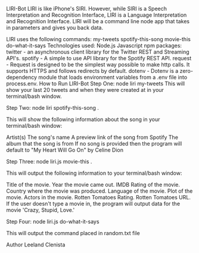 LIRI-Bot
LIRI is like iPhone's SIRI. However, while SIRI is a Speech Interpretation and Recognition Interface, LIRI is a Language Interpretation and Recognition Interface. LIRI will be a command line node app that takes in parameters and gives you back data.

LIRI uses the following commands:
my-tweets
spotify-this-song
movie-this
do-what-it-says
Technologies used:
Node.js
Javascript
npm packages:
twitter - an asynchronous client library for the Twitter REST and Streaming API's.
spotify - A simple to use API library for the Spotify REST API.
request - Request is designed to be the simplest way possible to make http calls. It supports HTTPS and follows redirects by default.
dotenv - Dotenv is a zero-dependency module that loads environment variables from a .env file into process.env.
How to Run LIRI-Bot
Step One: node liri my-tweets This will show your last 20 tweets and when they were created at in your terminal/bash window.

Step Two: node liri spotify-this-song <song name here>.

This will show the following information about the song in your terminal/bash window:

Artist(s)
The song's name
A preview link of the song from Spotify
The album that the song is from
If no song is provided then the program will default to "My Heart Will Go On" by Celine Dion

Step Three: node liri.js movie-this <movie name here>.

This will output the following information to your terminal/bash window:

Title of the movie.
Year the movie came out.
IMDB Rating of the movie.
Country where the movie was produced.
Language of the movie.
Plot of the movie.
Actors in the movie.
Rotten Tomatoes Rating.
Rotten Tomatoes URL.
If the user doesn't type a movie in, the program will output data for the movie 'Crazy, Stupid, Love.'

Step Four: node liri.js do-what-it-says

This will output the command placed in random.txt file

Author
Leeland Clenista

